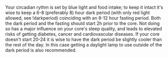 Your circadian rythm is set by blue light and food intake; to keep it intact it's wise to keep a 6-8 (preferably 8) hour dark period (with only red light allowed, see !darkperiod) coinciding with an 8-12  hour fasting period. Both the dark period and the fasting should start 2h prior to the core. Not doing so has a major influence on your core's sleep quality, and leads to elevated risks of getting diabetes, cancer and cardiovascular diseases. 
If your core doesn't start 20-24 it is wise to have the dark period be slightly cooler than the rest of the day. In this case getting a daylight lamp to use outside of the dark period is also recommended.
